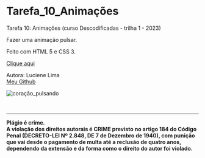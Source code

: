 # Tarefa_10_Animações
Tarefa 10: Animações (curso Descodificadas - trilha 1 - 2023)

Fazer uma animação pulsar.

Feito com HTML 5 e CSS 3.

<a href="https://lucienelima8.github.io/Tarefa_10_Animacoes/" target="_blank">Clique aqui</a>

Autora: Luciene Lima
<a href="https://github.com/lucienelima8" target="_blank">
<br>Meu Github</a>

![coração_pulsando](https://github.com/lucienelima8/Tarefa_10_Animacoes/assets/137119392/a509305d-fcfb-421b-bd48-ec0f84f01082)


<br>
<hr>
<b>Plágio é crime.<br>
A violação dos direitos autorais é CRIME previsto no <b>artigo 184 do Código Penal (DECRETO-LEI Nº 2.848, DE 7 de Dezembro de 1940)<b>, com punição que vai desde o pagamento de multa até a reclusão de quatro anos, dependendo da extensão e da forma como o direito do autor foi violado.
